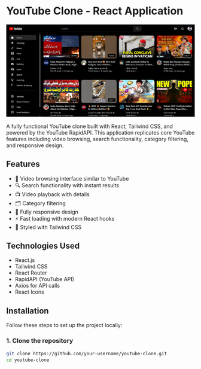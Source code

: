 # YouTube Clone - React Application

![YouTube Clone Screenshot](./Screenshot.png)

A fully functional YouTube clone built with React, Tailwind CSS, and powered by the YouTube RapidAPI. This application replicates core YouTube features including video browsing, search functionality, category filtering, and responsive design.

## Features

- 🎥 Video browsing interface similar to YouTube
- 🔍 Search functionality with instant results
- 📺 Video playback with details
- 🗂 Category filtering
- 📱 Fully responsive design
- ⚡ Fast loading with modern React hooks
- 🎨 Styled with Tailwind CSS

## Technologies Used

- React.js
- Tailwind CSS
- React Router
- RapidAPI (YouTube API)
- Axios for API calls
- React Icons

## Installation

Follow these steps to set up the project locally:

### 1. Clone the repository
```bash
git clone https://github.com/your-username/youtube-clone.git
cd youtube-clone